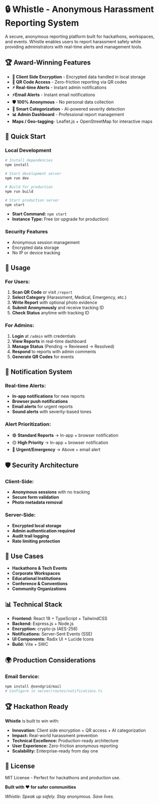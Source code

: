 # 🔒 Whistle - Anonymous Harassment Reporting System

A secure, anonymous reporting platform built for hackathons, workspaces, and events. Whistle enables users to report harassment safely while providing administrators with real-time alerts and management tools.

## 🏆 Award-Winning Features

- **🔐 Client Side Encryption** -  Encrypted data handled in local storage
- **📱 QR Code Access** - Zero-friction reporting via QR codes
- **⚡ Real-time Alerts** - Instant admin notifications
- **⚡Email Alerts** - Instant email notifications
- **🛡️ 100% Anonymous** - No personal data collection
- **🎯 Smart Categorization** - AI-powered severity detection
- **📊 Admin Dashboard** - Professional report management
- **Maps / Geo-tagging**- Leaflet.js + OpenStreetMap for interactive maps


## 🚀 Quick Start

### Local Development

```bash
# Install dependencies
npm install

# Start development server
npm run dev

# Build for production
npm run build

# Start production server
npm start
```


   - **Start Command:** `npm start`
   - **Instance Type:** Free (or upgrade for production)


### Security Features

- Anonymous session management
- Encrypted data storage
- No IP or device tracking
  
## 📱 Usage

### For Users:

1. **Scan QR Code** or visit `/report`
2. **Select Category** (Harassment, Medical, Emergency, etc.)
3. **Write Report** with optional photo evidence
4. **Submit Anonymously** and receive tracking ID
5. **Check Status** anytime with tracking ID

### For Admins:

1. **Login** at `/admin` with credentials
2. **View Reports** in real-time dashboard
3. **Manage Status** (Pending → Reviewed → Resolved)
4. **Respond** to reports with admin comments
5. **Generate QR Codes** for events

## 🔔 Notification System

### Real-time Alerts:

- **In-app notifications** for new reports
- **Browser push notifications**
- **Email alerts** for urgent reports
- **Sound alerts** with severity-based tones

### Alert Prioritization:

- 🟢 **Standard Reports** → In-app + browser notification
- 🟡 **High Priority** → In-app + browser notification
- 🔴 **Urgent/Emergency** → Above + email alert

## 🛡️ Security Architecture

### Client-Side:

- **Anonymous sessions** with no tracking
- **Secure form validation**
- **Photo metadata removal**

### Server-Side:

- **Encrypted local storage**
- **Admin authentication required**
- **Audit trail logging**
- **Rate limiting protection**

## 🎯 Use Cases

- **Hackathons & Tech Events**
- **Corporate Workspaces**
- **Educational Institutions**
- **Conference & Conventions**
- **Community Organizations**

## 📊 Technical Stack

- **Frontend:** React 18 + TypeScript + TailwindCSS
- **Backend:** Express.js + Node.js
- **Encryption:** crypto-js (AES-256)
- **Notifications:** Server-Sent Events (SSE)
- **UI Components:** Radix UI + Lucide Icons
- **Build:** Vite + SWC

## 🌍 Production Considerations


### Email Service:

```bash
npm install @sendgrid/mail
# Configure in server/routes/notifications.ts
```


## 🏆 Hackathon Ready

**Whistle** is built to win with:

- **Innovation:** Client side encryption + QR access + AI categorization
- **Impact:** Real-world harassment prevention
- **Technical Excellence:** Production-ready architecture
- **User Experience:** Zero-friction anonymous reporting
- **Scalability:** Enterprise-ready from day one

## 📄 License

MIT License - Perfect for hackathons and production use.

**Built with ❤️ for safer communities**

_Whistle: Speak up safely. Stay anonymous. Save lives._
